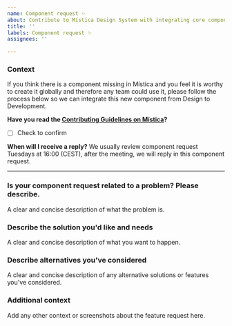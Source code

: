 ```yaml
---
name: Component request ✨
about: Contribute to Mística Design System with integrating core components
title: ''
labels: Component request ✨
assignees: ''

---
```

<!-- _English or Spanish is ok._ -->

### Context
If you think there is a component missing in Mística and you feel it is worthy to create it globally and therefore any team could use it, please follow the process below so we can integrate this new component from Design to Development.

**Have you read the [Contributing Guidelines on Mística](https://brandfactory.telefonica.com/document/1846#/contribute/how-to-contribute-1)?**
- [ ] Check to confirm

**When will I receive a reply?**
We usually review component request Tuesdays at 16:00 (CEST), after the meeting, we will reply in this component request.

---

### Is your component request related to a problem? Please describe.
A clear and concise description of what the problem is.

### Describe the solution you'd like and needs
A clear and concise description of what you want to happen.

### Describe alternatives you've considered
A clear and concise description of any alternative solutions or features you've considered.

### Additional context
Add any other context or screenshots about the feature request here.
